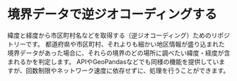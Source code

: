 # 境界データで逆ジオコーディングする

緯度と経度から市区町村名などを取得する（逆ジオコーディング）ためのリポジトリーです。
都道府県や市区町村、それよりも細かい地区情報が盛り込まれた境界データがあった場合に、それらの境界のどの場所に調べたい緯度・経度が含まれるかを判定します。
APIやGeoPandasなどでも同様の機能を提供していますが、回数制限やネットワーク速度に依存せずに、処理を行うことができます。

